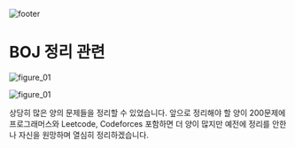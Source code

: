 ![footer](../.resources/footer/28.png)

# BOJ 정리 관련

![figure_01](../.resources/2025_07_03_01.png)

![figure_01](../.resources/2025_07_03_02.png)

상당히 많은 양의 문제들을 정리할 수 있었습니다. 앞으로 정리해야 할 양이 200문제에 프로그래머스와 Leetcode, Codeforces 포함하면 더 양이 많지만 예전에 정리를 안한 나 자신을 원망하며 열심히 정리하겠습니다.
